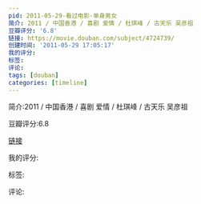 ```yaml
---
pid: 2011-05-29-看过电影-单身男女
简介: 2011 / 中国香港 / 喜剧 爱情 / 杜琪峰 / 古天乐 吴彦祖
豆瓣评分: '6.8'
链接: https://movie.douban.com/subject/4724739/
创建时间: '2011-05-29 17:05:17'
我的评分:
标签:
评论:
tags: [douban]
categories: [timeline]
---
```

简介:2011 / 中国香港 / 喜剧 爱情 / 杜琪峰 / 古天乐 吴彦祖

豆瓣评分:6.8

[链接](https://movie.douban.com/subject/4724739/)

我的评分:

标签:

评论:


